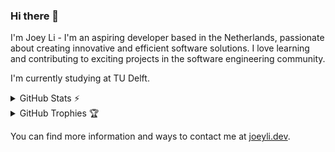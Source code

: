 ### Hi there 👋

I'm Joey Li - I'm an aspiring developer based in the Netherlands, passionate about creating innovative and efficient software solutions. I love learning and contributing to exciting projects in the software engineering community.

I'm currently studying at TU Delft.


<details>
  <summary>GitHub Stats ⚡</summary>

  <a href="#">![GitHub stats](https://github-readme-stats.vercel.app/api?username=einstein8612&theme=onedark&count_private=true&hide_border=true&line_height=20)</a>
  <a href="#">![Top Langs](https://github-readme-stats.vercel.app/api/top-langs/?username=einstein8612&layout=compact&theme=onedark&count_private=true&hide_border=true)</a>
</details>

<details>
  <summary>GitHub Trophies 🏆</summary>

  <a href="#">![trophy](https://github-profile-trophy.vercel.app/?username=einstein8612&theme=onedark&count_private=true)</a>
</details>

You can find more information and ways to contact me at [joeyli.dev](https://joeyli.dev).
